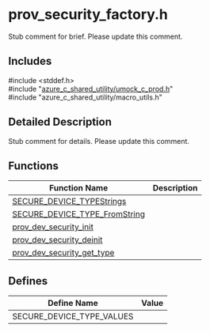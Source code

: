 # prov_security_factory.h 

Stub comment for brief. Please update this comment.

## Includes

\#include <stddef.h>  
\#include "[azure_c_shared_utility/umock_c_prod.h](iot-c-ref-umock-c-prod-h.md)"  
\#include "azure_c_shared_utility/macro_utils.h"  

## Detailed Description

Stub comment for details. Please update this comment.

## Functions

Function Name                  | Description                                
--------------------------------|---------------------------------------------
[SECURE_DEVICE_TYPEStrings](./iot-c-ref-prov-security-factory-h/secure-device-typestrings.md)            | 
[SECURE_DEVICE_TYPE_FromString](./iot-c-ref-prov-security-factory-h/secure-device-type-fromstring.md)            | 
[prov_dev_security_init](./iot-c-ref-prov-security-factory-h/prov-dev-security-init.md)            | 
[prov_dev_security_deinit](./iot-c-ref-prov-security-factory-h/prov-dev-security-deinit.md)            | 
[prov_dev_security_get_type](./iot-c-ref-prov-security-factory-h/prov-dev-security-get-type.md)            | 

## Defines

Define Name                    | Value                                
--------------------------------|---------------------------------------------
SECURE_DEVICE_TYPE_VALUES            | 

